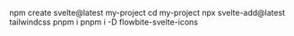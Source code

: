 npm create svelte@latest my-project
cd my-project
npx svelte-add@latest tailwindcss
pnpm i
pnpm i -D flowbite-svelte-icons